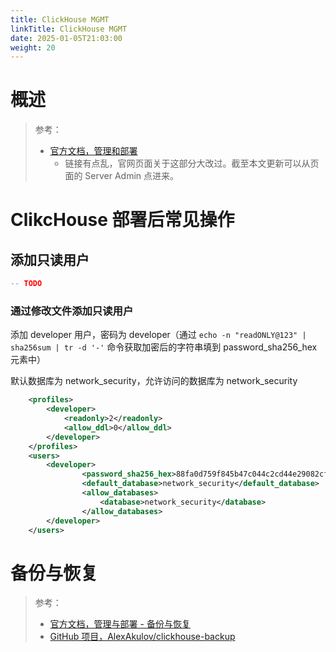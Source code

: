 ```yaml
---
title: ClickHouse MGMT
linkTitle: ClickHouse MGMT
date: 2025-01-05T21:03:00
weight: 20
---
```


# 概述

> 参考：
>
> - [官方文档，管理和部署](https://clickhouse.com/docs/guides/manage-and-deploy-index)
>   - 链接有点乱，官网页面关于这部分大改过。截至本文更新可以从页面的 Server Admin 点进来。

# ClikcHouse 部署后常见操作
## 添加只读用户

```sql
-- TODO
```

### 通过修改文件添加只读用户

添加 developer 用户，密码为 developer（通过 `echo -n "readONLY@123" | sha256sum | tr -d '-'` 命令获取加密后的字符串填到 password_sha256_hex 元素中）

默认数据库为 network_security，允许访问的数据库为 network_security

```xml
    <profiles>
        <developer>
            <readonly>2</readonly>
            <allow_ddl>0</allow_ddl>
        </developer>
    </profiles>
    <users>
        <developer>
                <password_sha256_hex>88fa0d759f845b47c044c2cd44e29082cf6fea665c30c146374ec7c8f3d699e3</password_sha256_hex>
                <default_database>network_security</default_database>
                <allow_databases>
                    <database>network_security</database>
                </allow_databases>
        </developer>
    </users>
```

# 备份与恢复

> 参考：
>
> - [官方文档，管理与部署 - 备份与恢复](https://clickhouse.com/docs/en/operations/backup)
> - [GitHub 项目，AlexAkulov/clickhouse-backup](https://github.com/AlexAkulov/clickhouse-backup)


